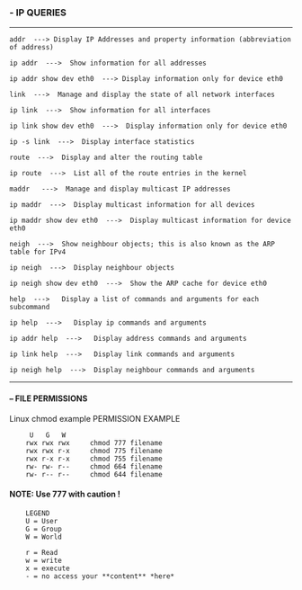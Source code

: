 ### - IP QUERIES 

---
    addr  ---> Display IP Addresses and property information (abbreviation of address)  

    ip addr  --->  Show information for all addresses  

    ip addr show dev eth0  ---> Display information only for device eth0  

    link  --->  Manage and display the state of all network interfaces

    ip link  --->  Show information for all interfaces  

    ip link show dev eth0  --->  Display information only for device eth0  

    ip -s link  --->  Display interface statistics  

    route  --->  Display and alter the routing table   

    ip route  --->  List all of the route entries in the kernel   

    maddr   --->  Manage and display multicast IP addresses  

    ip maddr  --->  Display multicast information for all devices  

    ip maddr show dev eth0  --->  Display multicast information for device eth0  

    neigh  --->  Show neighbour objects; this is also known as the ARP table for IPv4  

    ip neigh  --->  Display neighbour objects  

    ip neigh show dev eth0  --->  Show the ARP cache for device eth0  

    help  --->   Display a list of commands and arguments for each subcommand  

    ip help  --->   Display ip commands and arguments  

    ip addr help  --->   Display address commands and arguments  

    ip link help  --->   Display link commands and arguments  

    ip neigh help  --->  Display neighbour commands and arguments  
---

#### – FILE PERMISSIONS
Linux chmod example
        PERMISSION      EXAMPLE

         U   G   W
        rwx rwx rwx     chmod 777 filename
        rwx rwx r-x     chmod 775 filename
        rwx r-x r-x     chmod 755 filename
        rw- rw- r--     chmod 664 filename
        rw- r-- r--     chmod 644 filename

#### NOTE: Use 777 with caution !

        LEGEND
        U = User
        G = Group
        W = World

        r = Read
        w = write
        x = execute
        - = no access your **content** *here*

